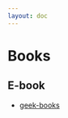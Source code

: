 ```yaml
---
layout: doc
---
```


# Books

## E-book

- [geek-books](https://github.com/it-ebooks-0/geektime-books)
